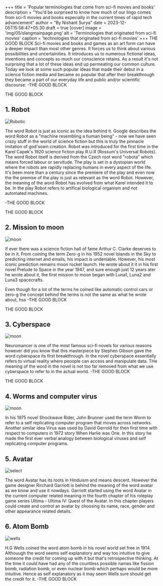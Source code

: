 +++
title = 'Popular terminologies that come from sci-fi movies and books' 
description = "You'd be surprised to know how much of our lingo comes from sci-fi movies and books especially in the current times of rapid tech advancement"
author = "By Nishant Surya"
date = 2023-12-05T15:58:47+05:30
draft = true
[cover]
    image = 'img/05/slangmainpage.png'
    alt = 'Terminologies that originated from sci-fi movies'
    caption = 'technologies that originated from sci-fi movies'
+++
THE GOOD BLOCK
Sci-fi movies and books and games as an art form can have a deeper impact than most other genres. It forces us to think about various possibilities and uncertainities. It introduces us to numerous fictional ideas, inventions and concepts so much our conscience retains. As a result it's not surprising that a lot of these ideas end up permeating our common culture. Today we look at some such popular ideas that made their debut in a science fiction media and became so popular that after their breakthrough they became a part of our everyday life and public and/or scientific discourse:
-THE GOOD BLOCK
<!-- //enjoyed enough cultural capital that it became part of the cultural capital -->

<!-- is known to deliver story and visuals that become part of our conscienec. However, they also deliver quotes and phrases the permeate the culture and end up getting used in everyday langauge and sometimes even by scientific community. For this article we will look at some of the most popular words and phrases that got their breakthrough in a sci-fi media whether its a book, movie or game and ever since their debut have been used rapidly and regularly in the public discourse. -->
THE GOOD BLOCK
## 1. Robot 

![Robotic](/img/05/RUR.png "Robots")  

The word Robot is just as iconic as the idea behind it. Google describes the word Robot as a "machine resembling a human being" - now we have seen crazy stuff in the world of science fiction but this is truly the pinnacle imitation of god'sown creation. Robot was introduced for the first time in the Karel Capek's 1920 science fiction play R.U.R (Rossum's Universal Robots). The word Robot itself is derived from the Czech root word "robota" which means forced labour or servitude. The play is set in a dystopian world where the robots are rapidly replacing humans in every aspect of the life. It's been more than a century since the premiere of the play and even now the the premise of the play is just as relevant as the word Robot. However, the meaning of the word Robot has evolved from what Karel intended it to be. In the play Robot refers to artifical biological organism and not automated machines.

-THE GOOD BLOCK

<!-- However, the meaning of the word Robot has seen its fair share of evolution. THe first time Capek introduced the word Robot, his version of Robot meant an artificial biological organism which is muc


truly it doesn't get any crazier thaAn Possibly the most popular scientific word of current times Robot was introduced for the first time in the play Rossum's Universal Robots written by Karel Capek way back in 1920. However, the way the word Robot is defined in the play is much different from the common knowledge of Robots. Capek defines Robots as artificial biological organisms and not as mere automated machines. The word Robot itself is derived from the Czech root word "robota" which means forced labour. -->
THE GOOD BLOCK
## 2. Mission to moon

![moon](/img/05/space.png "Travel")  

If ever there was a science fiction hall of fame Arthur C. Clarke deserves to be in it. From coining the term Zero-g in his 1952 novel Islands in the Sky to predicting internet and emails, his impact is undeniable. However, his most iconic prediction remains moon rocket launch. He wrote about it it in his first novel Prelude to Space in the year 1947, and sure enough just 12 years ater he wrote about it,  the first mission to moon began with Luna1, Luna2 and Luna3 spacecrafts. 

Even though for a lot of the terms he coined like automatic control cars or zero-g the concept behind the terms is not the same as what he wrote about, hss
-THE GOOD BLOCK
<!-- to internet to email to space travel he has had a hand in everTHe man is machine and deserves to be in the science fictino hall of fame. 

Arthur C. Clarke coined the term Zero-g in his 1952 novel Islands in the sky. Whehter its the internet, email or space travel to some extent Clarke may get the credit for predicting all of these and many more things. In his first novel prelude to space which was published in 1947, Clarke rightly predicted that the first moon rocket would be launched in 1959. These were the Luna1, Luna2 and Luna3 spacecrafts - all of which where launched in the same year and played varying degree of roles in the mission to moon. Beyond these Clarke can also be given credit for the coinage of numerous other terms like automatic control cars and zero-g even though only as a term and not as a concept. -->
THE GOOD BLOCK

## 3. Cyberspace 

![moon](/img/05/neuromancer.png "Travel")  

Neuromancer is one of the most famous sci-fi novels for various reasons however did you know that this masterpiece by Stephen Gibson gave the word cyberspace its first breakthrough. In the novel cyberspace essentially refers to virtual reality where peoople can access and manipulate data. THe meaning of the word in the novel is not too far removed from what we use cyberspace to refer to in the actual world. 
-THE GOOD BLOCK
<!-- Stephen Gibson through his novel Neuromancer coined the term cyberspace. in the novel the term cyberspace refers t o a virtual reality where people could manipulate data. However, even beyond this contribution Neuromancer is one of the most important sci-fi novels that gave birth to the cyberpunk genre. -->
THE GOOD BLOCK
## 4.   Worms and computer virus

![moon](/img/05/selfreplicatingprogram.png "Travel") 

In his 1975 novel Shockwave Rider, John Brunner used the term Worm to refer to a self replicating computer program that moves across networks. Another similar idea Virus was used by David Gerrold for then first time with respect to computers in 1972 story When Harlie was One. In this story he made the first ever verbal analogy between biological viruses and self replicating computer programs.

## 5. Avatar 

![select](/img/05/avatar.png "Avatar") 

The word Avatar has its roots in Hinduism and means descent. However the game designer Rirchard Garriott is behind the meaning of the word avatar as we know and use it nowdays.  Garriott started using the word Avatar in the current computer related meaning in the fourth chapter of his roleplay game series Ultima - Ultima IV: Quest of the Avatar. In this chapter players could create and control an avatar by choosing its name, race, gender and other appearance related details. 

## 6. Atom Bomb

![wells](/img/05/wells.png "atom") 

H.G Wells coined the word atom bomb in his novel world set free in 1914. Althouugh the word seems self explanatory and way too intuitive to give someone the credit for coming up with it but that's retrospective thinking. At the time it could have had any of the countless possible names like fission bomb, radiation bomb, or even nuclear bomb which perhaps would be more intuitive. Hence as self explanatory as it may seem Wells sure should get the credit for it.
-THE GOOD BLOCK
<!-- not deserving of original coinage of the term but at the time it culd have had any name from fission bomb, radiation bomb or nuclear bomb. Hence as self explanatory as it may seem Wells still gets the credit.


H.G Wells coined the word atom bomb in his novel world set free in 1914. Althouugh the word seems self explanatory not deserving of original coinage of the term but at the time it culd have had any name from fission bomb, radiation bomb or nuclear bomb. Hence as self explanatory as it may seem Wells still gets the credit. -->



